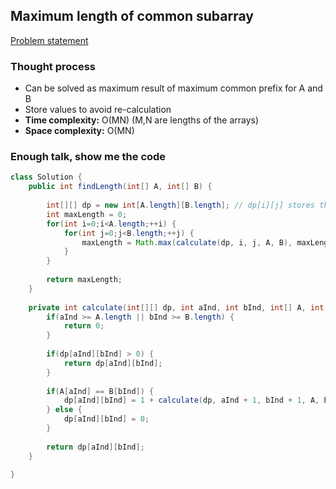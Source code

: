 ## Maximum length of common subarray

[Problem statement](https://leetcode.com/problems/maximum-length-of-repeated-subarray/)

### Thought process

* Can be solved as maximum result of maximum common prefix for A and B
* Store values to avoid re-calculation
* **Time complexity:** O(MN) (M,N are lengths of the arrays)
* **Space complexity:** O(MN)

### Enough talk, show me the code

```java
class Solution {
    public int findLength(int[] A, int[] B) {
        
        int[][] dp = new int[A.length][B.length]; // dp[i][j] stores the maximum length of common prefix for A[i...N] and B[j...M]
        int maxLength = 0;
        for(int i=0;i<A.length;++i) {
            for(int j=0;j<B.length;++j) {
                maxLength = Math.max(calculate(dp, i, j, A, B), maxLength);
            }
        }
        
        return maxLength;
    }
    
    private int calculate(int[][] dp, int aInd, int bInd, int[] A, int[] B) {
        if(aInd >= A.length || bInd >= B.length) {
            return 0;
        }
        
        if(dp[aInd][bInd] > 0) {
            return dp[aInd][bInd];
        }
        
        if(A[aInd] == B[bInd]) {
            dp[aInd][bInd] = 1 + calculate(dp, aInd + 1, bInd + 1, A, B);
        } else {
            dp[aInd][bInd] = 0;
        }
        
        return dp[aInd][bInd];
    }
    
}
```